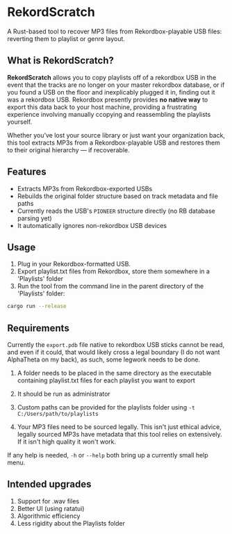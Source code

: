 # RekordScratch

A Rust-based tool to recover MP3 files from Rekordbox-playable USB files: reverting them to playlist or genre layout.

## What is RekordScratch?

**RekordScratch** allows you to copy playlists off of a rekordbox USB in the event that the tracks are no longer on your master rekordbox database, or if you found a USB on the floor and inexplicably plugged it in, finding out it was a rekordbox USB. Rekordbox presently provides **no native way** to export this data back to your host machine, providing a frustrating experience involving manually ccopying and reassembling the playlists yourself.

Whether you’ve lost your source library or just want your organization back, this tool extracts MP3s from a Rekordbox-playable USB and restores them to their original hierarchy — if recoverable.

## Features

- Extracts MP3s from Rekordbox-exported USBs
- Rebuilds the original folder structure based on track metadata and file paths
- Currently reads the USB's `PIONEER` structure directly (no RB database parsing yet)
- It automatically ignores non-rekordbox USB devices

## Usage

1. Plug in your Rekordbox-formatted USB.
2. Export playlist.txt files from Rekordbox, store them somewhere in a 'Playlists' folder
2. Run the tool from the command line in the parent directory of the 'Playlists' folder:

```bash
cargo run --release
```

## Requirements

Currently the `export.pdb` file native to rekordbox USB sticks cannot be read, and even if it could, that would likely cross a legal boundary (I do not want AlphaTheta on my back), as such, some legwork needs to be done.

1. A folder needs to be placed in the same directory as the executable containing playlist.txt files for each playlist you want to export
2. It should be run as administrator
3. Custom paths can be provided for the playlists folder using `-t C:/Users/path/to/playlists`

4. Your MP3 files need to be sourced legally. This isn't just ethical advice, legally sourced MP3s have metadata that this tool relies on extensively. If it isn't high quality it won't work.

If any help is needed, `-h` or `--help` both bring up a currently small help menu.

## Intended upgrades

1. Support for .wav files
2. Better UI (using ratatui)
3. Algorithmic efficiency
4. Less rigidity about the Playlists folder
